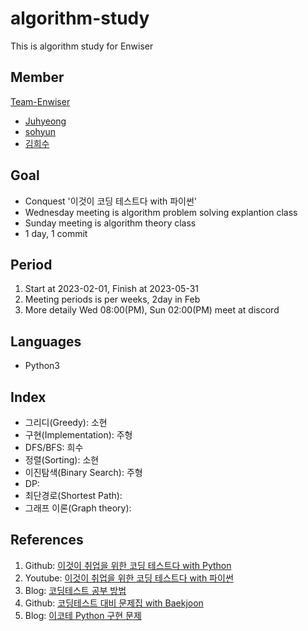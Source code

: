 # algorithm-study

This is algorithm study for Enwiser

## Member

[Team-Enwiser](https://github.com/Team-Enwiser/algorithm-study)

- [Juhyeong](https://github.com/yjh0816)
- [sohyun](https://github.com/sohyun215)
- [김희수](https://github.com/khs19)

## Goal

- Conquest '이것이 코딩 테스트다 with 파이썬'
- Wednesday meeting is algorithm problem solving explantion class
- Sunday meeting is algorithm theory class
- 1 day, 1 commit

## Period

1. Start at 2023-02-01, Finish at 2023-05-31
2. Meeting periods is per weeks, 2day in Feb
3. More detaily Wed 08:00(PM), Sun 02:00(PM) meet at discord

## Languages

- Python3

## Index

- 그리디(Greedy): 소현
- 구현(Implementation): 주형
- DFS/BFS: 희수
- 정렬(Sorting): 소현
- 이진탐색(Binary Search): 주형
- DP:
- 최단경로(Shortest Path):
- 그래프 이론(Graph theory):

## References

1. Github: [이것이 취업을 위한 코딩 테스트다 with Python](https://github.com/ndb796/python-for-coding-test)
2. Youtube: [이것이 취업을 위한 코딩 테스트다 with 파이썬](https://www.youtube.com/playlist?list=PLRx0vPvlEmdAghTr5mXQxGpHjWqSz0dgC)
3. Blog: [코딩테스트 공부 방법](https://skmouse.tistory.com/entry/%EC%BD%94%EB%94%A9%ED%85%8C%EC%8A%A4%ED%8A%B8-%EA%B3%B5%EB%B6%80%EB%B0%A9%EB%B2%95)
4. Github: [코딩테스트 대비 문제집 with Baekjoon](https://github.com/tony9402/baekjoon)
5. Blog: [이코테 Python 구현 문제](https://yjg-lab.tistory.com/315)
